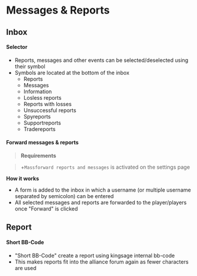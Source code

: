 # Messages & Reports

## Inbox

#### Selector

+ Reports, messages and other events can be selected/deselected using their symbol
+ Symbols are located at the bottom of the inbox
	+ Reports
	+ Messages
	+ Information
	+ Losless reports
	+ Reports with losses
	+ Unsuccessful reports
	+ Spyreports
	+ Supportreports
	+ Tradereports

#### Forward messages & reports

> **Requirements**

> +`Massforward reports and messages` is activated on the settings page

**How it works**

+ A form is added to the inbox in which a username (or multiple username separated by semicolon) can be entered
+ All selected messages and reports are forwarded to the player/players once "Forward" is clicked

## Report

#### Short BB-Code

+ "Short BB-Code" create a report using kingsage internal bb-code
+ This makes reports fit into the alliance forum again as fewer characters are used
